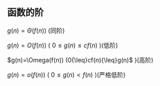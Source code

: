 ## 函数的阶
$g(n)=\Theta(f(n))$ (同阶)

$g(n)=O(f(n))$ ( $0\leq g(n)\leq cf(n)$ )(低阶)

$g(n)=\Omega(f(n)) $($0{\leq}cf(n){\leq}g(n)$ )(高阶)

$g(n){=}o(f(n))$ ( $0\leq g(n)<f(n)$ )(严格低阶)

